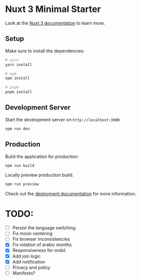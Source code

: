 # Nuxt 3 Minimal Starter

Look at the [Nuxt 3 documentation](https://nuxt.com/docs/getting-started/introduction) to learn more.

## Setup

Make sure to install the dependencies:

```bash
# yarn
yarn install

# npm
npm install

# pnpm
pnpm install
```

## Development Server

Start the development server on `http://localhost:3000`

```bash
npm run dev
```

## Production

Build the application for production:

```bash
npm run build
```

Locally preview production build:

```bash
npm run preview
```

Check out the [deployment documentation](https://nuxt.com/docs/getting-started/deployment) for more information.

# TODO:

- [ ] Persist the language switching
- [ ] Fix moon centering
- [ ] Fix browser inconsistencies
- [x] Fix rotation of arabic months
- [x] Responsiveness for mobil
- [x] Add join logic
- [x] Add notification
- [ ] Privacy and policy
- [ ] Manifesto?
